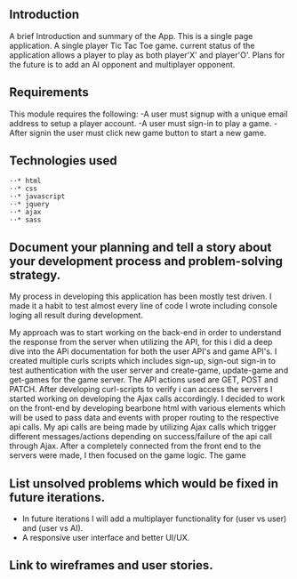 ## Introduction

A brief Introduction and summary of the App.
This is a single page application. A single player Tic Tac Toe game. current status of the application allows a player to play as both player'X' and player'O'. Plans for the future is to add an AI opponent and multiplayer opponent.

## Requirements

This module requires the following:
-A user must signup with a unique email address to setup a player account.
-A user must sign-in to play a game.
-After signin the user must click new game button to start a new game.



## Technologies used
```
⋅⋅* html
⋅⋅* css
⋅⋅* javascript
⋅⋅* jquery
⋅⋅* ajax
⋅⋅* sass
```
## Document your planning and tell a story about your development process and problem-solving strategy.

My process in developing this application has been mostly test driven. I made it a habit to test almost every line of code I wrote including console loging all result during development.

My approach was to start working on the back-end in order to understand the response from the server when utilizing the API, for this i did a deep dive into the APi documentation for both the user API's and game API's. I created multiple curls scripts which includes sign-up, sign-out sign-in  to test authentication with the user server and create-game, update-game and get-games for the game server. The API actions used are GET, POST and PATCH.
After developing curl-scripts to verify i can access the servers I started working on developing the Ajax calls accordingly.
I decided to work on the front-end by developing bearbone html with various elements which will be used to pass data and events with proper routing to the respective api calls. My api calls are being made by utilizing Ajax calls which trigger different messages/actions depending on success/failure of the api call through Ajax. After a completely connected from the front end to the servers were made, I then focused on the game logic.
  The game


## List unsolved problems which would be fixed in future iterations.

  - In future iterations I will add a multiplayer functionality for (user vs user) and (user vs AI).
  - A responsive user interface and better UI/UX.

## Link to wireframes and user stories.
